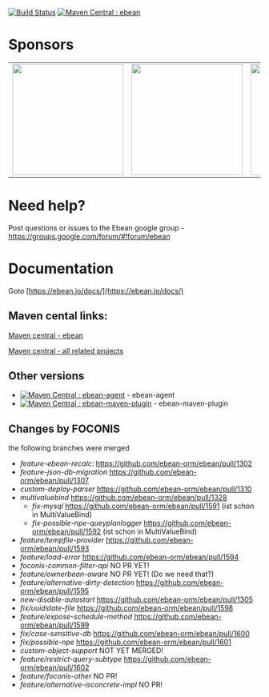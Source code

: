 [![Build Status](https://travis-ci.org/ebean-orm/ebean.svg?branch=master)](https://travis-ci.org/ebean-orm/ebean)
[![Maven Central : ebean](https://maven-badges.herokuapp.com/maven-central/io.ebean/ebean/badge.svg)](https://maven-badges.herokuapp.com/maven-central/io.ebean/ebean)

# Sponsors
<table>
  <tbody>
    <tr>
      <td align="center" valign="middle">
        <a href="https://www.foconis.de/" target="_blank">
          <img width="222px" src="https://www.foconis.de/templates/yootheme/cache/foconis_logo_322-709da1de.png">
        </a>
      </td>
      <td align="center" valign="middle">
        <a href="https://www.payintech.com/" target="_blank">
          <img width="222px" src="https://ebean.io/images/sponsor_PayinTech-logo-noir.png">
        </a>
      </td>
      <td align="center" valign="middle">
        <a href="https://www.premium-minds.com" target="_blank">
          <img width="222px" src="https://ebean.io/images/logo-med-principal.png">
        </a>
      </td>
    </tr>
  </tbody>
</table>

# Need help?
Post questions or issues to the Ebean google group - https://groups.google.com/forum/#!forum/ebean

# Documentation
Goto [https://ebean.io/docs/](https://ebean.io/docs/)


## Maven cental links:
[Maven central - ebean](http://search.maven.org/#search%7Cgav%7C1%7Cg%3A%22io.ebean%22%20AND%20a%3A%22ebean%22 "maven central ebean")

[Maven central - all related projects](http://search.maven.org/#search%7Cga%7C1%7Cebean "maven central all related projects")

## Other versions
* [![Maven Central : ebean-agent](https://maven-badges.herokuapp.com/maven-central/io.ebean/ebean-agent/badge.svg)](https://maven-badges.herokuapp.com/maven-central/io.ebean/ebean-agent) - ebean-agent
* [![Maven Central : ebean-maven-plugin](https://maven-badges.herokuapp.com/maven-central/io.ebean/ebean-maven-plugin/badge.svg)](https://maven-badges.herokuapp.com/maven-central/io.ebean/ebean-maven-plugin) - ebean-maven-plugin


## Changes by FOCONIS

the following branches were merged

- *feature-ebean-recalc*: https://github.com/ebean-orm/ebean/pull/1302
- *feature-json-db-migration* https://github.com/ebean-orm/ebean/pull/1307
- *custom-deploy-parser* https://github.com/ebean-orm/ebean/pull/1310
- *multivaluebind* https://github.com/ebean-orm/ebean/pull/1328
  - *fix-mysql* https://github.com/ebean-orm/ebean/pull/1591 (ist schon in MultiValueBind)
  - *fix-possible-npe-queyplanlogger* https://github.com/ebean-orm/ebean/pull/1592 (ist schon in MultiValueBind)
- *feature/tempfile-provider* https://github.com/ebean-orm/ebean/pull/1593
- *feature/load-error* https://github.com/ebean-orm/ebean/pull/1594
- *foconis-common-filter-api* NO PR YET!
- *feature/ownerbean-aware* NO PR YET! (Do we need that?)
- *feature/alternative-dirty-detection* https://github.com/ebean-orm/ebean/pull/1595
- *new-disable-autostart* https://github.com/ebean-orm/ebean/pull/1305
- *fix/uuidstate-file* https://github.com/ebean-orm/ebean/pull/1598
- *feature/expose-schedule-method* https://github.com/ebean-orm/ebean/pull/1599
- *fix/case-sensitive-db* https://github.com/ebean-orm/ebean/pull/1600
- *fix/possible-npe* https://github.com/ebean-orm/ebean/pull/1601
-   *custom-object-support* NOT YET MERGED!
- *feature/restrict-query-subtype* https://github.com/ebean-orm/ebean/pull/1602
- *feature/foconis-other* NO PR!
- *feature/alternative-isconcrete-impl* NO PR!